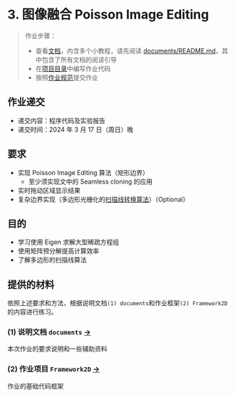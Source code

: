 # 3. 图像融合 Poisson Image Editing

> 作业步骤：
>
> - 查看[文档](documents/README.md)，内含多个小教程，请先阅读 [documents/README.md](documents/README.md)，其中包含了所有文档的阅读引导
> - 在[项目目录](../../Framework2D/)中编写作业代码
> - 按照[作业规范](../README.md)提交作业

## 作业递交

- 递交内容：程序代码及实验报告
- 递交时间：2024 年 3 月 17 日（周日）晚

## 要求

- 实现 Poisson Image Editing 算法（矩形边界）
  - 至少须实现文中的 Seamless cloning 的应用
- 实时拖动区域显示结果
- 复杂边界实现（多边形光栅化的[扫描线转换算法](documents/ScanningLine.md)）（Optional）

## 目的

- 学习使用 Eigen 求解大型稀疏方程组
- 使用矩阵预分解提高计算效率
- 了解多边形的扫描线算法

## 提供的材料

依照上述要求和方法，根据说明文档`(1) documents`和作业框架`(2) Framework2D`的内容进行练习。

### (1) 说明文档 `documents` [->](documents/)

本次作业的要求说明和一些辅助资料

### (2) 作业项目 `Framework2D` [->](../../Framework2D/)

作业的基础代码框架
